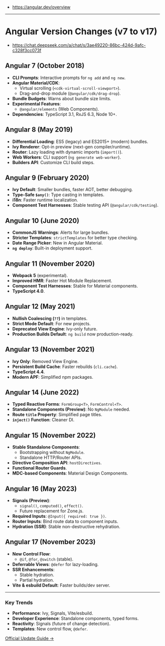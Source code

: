 - https://angular.dev/overview
---
# Angular Version Changes (v7 to v17)
- https://chat.deepseek.com/a/chat/s/3ae49220-86bc-424d-9afc-c328f3cc073f

## Angular 7 (October 2018)
- **CLI Prompts**: Interactive prompts for `ng add` and `ng new`.
- **Angular Material/CDK**:
  - Virtual scrolling (`<cdk-virtual-scroll-viewport>`).
  - Drag-and-drop module (`@angular/cdk/drag-drop`).
- **Bundle Budgets**: Warns about bundle size limits.
- **Experimental Features**:
  - `@angular/elements` (Web Components).
- **Dependencies**: TypeScript 3.1, RxJS 6.3, Node 10+.

## Angular 8 (May 2019)
- **Differential Loading**: ES5 (legacy) and ES2015+ (modern) bundles.
- **Ivy Renderer**: Opt-in preview (next-gen compiler/runtime).
- **Router**: Lazy loading with dynamic imports (`import()`).
- **Web Workers**: CLI support (`ng generate web-worker`).
- **Builders API**: Customize CLI build steps.

## Angular 9 (February 2020)
- **Ivy Default**: Smaller bundles, faster AOT, better debugging.
- **Type-Safe `$any()`**: Type casting in templates.
- **i18n**: Faster runtime localization.
- **Component Test Harnesses**: Stable testing API (`@angular/cdk/testing`).

## Angular 10 (June 2020)
- **CommonJS Warnings**: Alerts for large bundles.
- **Stricter Templates**: `strictTemplates` for better type checking.
- **Date Range Picker**: New in Angular Material.
- **`ng deploy`**: Built-in deployment support.

## Angular 11 (November 2020)
- **Webpack 5** (experimental).
- **Improved HMR**: Faster Hot Module Replacement.
- **Component Test Harnesses**: Stable for Material components.
- **TypeScript 4.0**.

## Angular 12 (May 2021)
- **Nullish Coalescing (`??`)** in templates.
- **Strict Mode Default**: For new projects.
- **Deprecated View Engine**: Ivy-only future.
- **Production Builds Default**: `ng build` now production-ready.

## Angular 13 (November 2021)
- **Ivy Only**: Removed View Engine.
- **Persistent Build Cache**: Faster rebuilds (`cli.cache`).
- **TypeScript 4.4**.
- **Modern APF**: Simplified npm packages.

## Angular 14 (June 2022)
- **Typed Reactive Forms**: `FormGroup<T>`, `FormControl<T>`.
- **Standalone Components (Preview)**: No `NgModule` needed.
- **Route `title` Property**: Simplified page titles.
- **`inject()` Function**: Cleaner DI.

## Angular 15 (November 2022)
- **Stable Standalone Components**:
  - Bootstrapping without `NgModule`.
  - Standalone HTTP/Router APIs.
- **Directive Composition API**: `hostDirectives`.
- **Functional Router Guards**.
- **MDC-based Components**: Material Design Components.

## Angular 16 (May 2023)
- **Signals (Preview)**:
  - `signal()`, `computed()`, `effect()`.
  - Future replacement for Zone.js.
- **Required Inputs**: `@Input({ required: true })`.
- **Router Inputs**: Bind route data to component inputs.
- **Hydration (SSR)**: Stable non-destructive rehydration.

## Angular 17 (November 2023)
- **New Control Flow**:
  - `@if`, `@for`, `@switch` (stable).
- **Deferrable Views**: `@defer` for lazy-loading.
- **SSR Enhancements**:
  - Stable hydration.
  - Partial hydration.
- **Vite & esbuild Default**: Faster builds/dev server.

---

### Key Trends
- **Performance**: Ivy, Signals, Vite/esbuild.
- **Developer Experience**: Standalone components, typed forms.
- **Reactivity**: Signals (future of change detection).
- **Templates**: New control flow, `@defer`.

[Official Update Guide →](https://update.angular.io)
